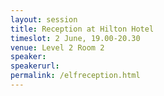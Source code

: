 ```yaml
---
layout: session
title: Reception at Hilton Hotel
timeslot: 2 June, 19.00-20.30
venue: Level 2 Room 2
speaker:
speakerurl: 
permalink: /elfreception.html
---
```



